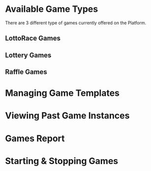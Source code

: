 <!-- TITLE: Games -->
<!-- SUBTITLE: A quick summary of Games -->

# Available Game Types

There are 3 different type of games currently offered on the Platform.

## LottoRace Games

## Lottery Games

## Raffle Games


# Managing Game Templates
# Viewing Past Game Instances
# Games Report

# Starting & Stopping Games



